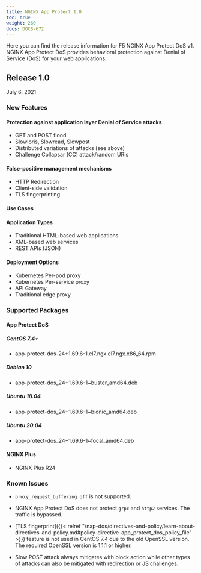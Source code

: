 ```yaml
---
title: NGINX App Protect 1.0
toc: true
weight: 260
docs: DOCS-672
---
```


Here you can find the release information for F5 NGINX App Protect DoS v1. NGINX App Protect DoS provides behavioral protection against Denial of Service (DoS) for your web applications.

## Release 1.0

July 6, 2021

### New Features

#### Protection against application layer Denial of Service attacks

- GET and POST flood <br>
- Slowloris, Slowread, Slowpost <br>
- Distributed variations of attacks (see above) <br>
- Challenge Collapsar (CC) attack/random URIs <br>

#### False-positive management mechanisms

- HTTP Redirection
- Client-side validation
- TLS fingerprinting

#### Use Cases

#### Application Types

- Traditional HTML-based web applications
- XML-based web services
- REST APIs (JSON)

#### Deployment Options

- Kubernetes Per-pod proxy
- Kubernetes Per-service proxy
- API Gateway
- Traditional edge proxy

### Supported Packages

#### App Protect DoS

##### CentOS 7.4+

- app-protect-dos-24+1.69.6-1.el7.ngx.el7.ngx.x86_64.rpm

##### Debian 10

- app-protect-dos_24+1.69.6-1~buster_amd64.deb

##### Ubuntu 18.04

- app-protect-dos_24+1.69.6-1~bionic_amd64.deb

##### Ubuntu 20.04

- app-protect-dos_24+1.69.6-1~focal_amd64.deb

#### NGINX Plus

- NGINX Plus R24

### Known Issues

- `proxy_request_buffering off` is not supported.

- NGINX App Protect DoS does not protect `grpc` and `http2` services. The traffic is bypassed.

- [TLS fingerprint]({{< relref "/nap-dos/directives-and-policy/learn-about-directives-and-policy.md#policy-directive-app_protect_dos_policy_file" >}}) feature is not used in CentOS 7.4 due to the old OpenSSL version. The required OpenSSL version is 1.1.1 or higher.

- Slow POST attack always mitigates with block action while other types of attacks can also be mitigated with redirection or JS challenges.
